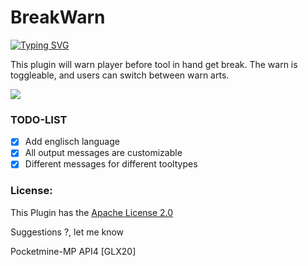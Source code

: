 # BreakWarn
[![Typing SVG](https://readme-typing-svg.herokuapp.com?center=true&vCenter=true&lines=GLX20;BreakWarn;GLX20;Warn+users+before+tool+get+destroyed)](.)

This plugin will warn player before tool in hand get break.
The warn is toggleable, and users can switch between warn arts.

[![](https://poggit.pmmp.io/shield.state/BreakWarn)](https://poggit.pmmp.io/p/BreakWarn)

### TODO-LIST
- [x] Add englisch language 
- [x] All output messages are customizable
- [x] Different messages for different tooltypes

### License:
This Plugin has the [Apache License 2.0](/LICENSE)

Suggestions ?, let me know

Pocketmine-MP API4
[GLX20]
